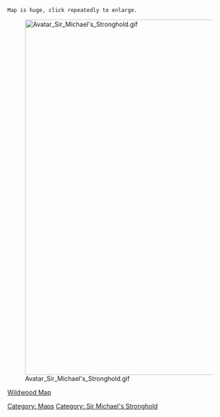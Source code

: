 `Map is huge, click repeatedly to enlarge.`

<figure>
<img src="Avatar_Sir_Michael&#39;s_Stronghold.gif"
title="Avatar_Sir_Michael&#39;s_Stronghold.gif" width="800"
alt="Avatar_Sir_Michael&#39;s_Stronghold.gif" />
<figcaption
aria-hidden="true">Avatar_Sir_Michael's_Stronghold.gif</figcaption>
</figure>

[Wildwood Map](Wildwood_Map "wikilink")

[Category: Maps](Category:_Maps "wikilink") [Category: Sir Michael's
Stronghold](Category:_Sir_Michael's_Stronghold "wikilink")
